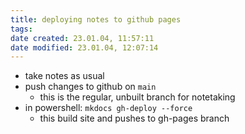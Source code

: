 ```yaml
---
title: deploying notes to github pages
tags: 
date created: 23.01.04, 11:57:11
date modified: 23.01.04, 12:07:14
---
```


- take notes as usual
- push changes to github on `main`
	- this is the regular, unbuilt branch for notetaking
- in powershell: `mkdocs gh-deploy --force`
	- this build site and pushes to gh-pages branch
